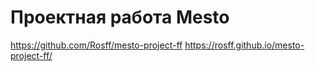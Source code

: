 # Проектная работа Mesto
https://github.com/Rosff/mesto-project-ff
https://rosff.github.io/mesto-project-ff/
